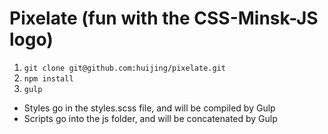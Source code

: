 # Pixelate (fun with the CSS-Minsk-JS logo)

1. `git clone git@github.com:huijing/pixelate.git`
2. `npm install`
3. `gulp`

- Styles go in the styles.scss file, and will be compiled by Gulp
- Scripts go into the js folder, and will be concatenated by Gulp
